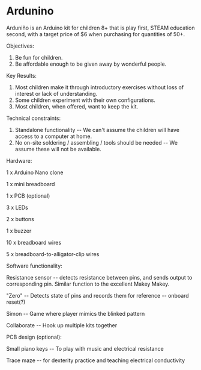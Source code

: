 # Ardunino
Arduniño is an Arduino kit for children 8+ that is play first, STEAM education second, with a target price of $6 when purchasing for quantities of 50+.

Objectives:
1) Be fun for children.
2) Be affordable enough to be given away by wonderful people.

Key Results:
1) Most children make it through introductory exercises without loss of interest or lack of understanding.
2) Some children experiment with their own configurations.
3) Most children, when offered, want to keep the kit.

Technical constraints:
1) Standalone functionality -- We can't assume the children will have access to a computer at home.
2) No on-site soldering / assembling / tools should be needed -- We assume these will not be available.

Hardware:

1 x Arduino Nano clone

1 x mini breadboard

1 x PCB (optional)

3 x LEDs

2 x buttons

1 x buzzer

10 x breadboard wires

5 x breadboard-to-alligator-clip wires

Software functionality:

Resistance sensor -- detects resistance between pins, and sends output to corresponding pin. Similar function to the excellent Makey Makey.

"Zero" -- Detects state of pins and records them for reference -- onboard reset(?)

Simon -- Game where player mimics the blinked pattern

Collaborate -- Hook up multiple kits together

PCB design (optional):

Small piano keys -- To play with music and electrical resistance

Trace maze -- for dexterity practice and teaching electrical conductivity
